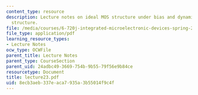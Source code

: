 ```yaml
---
content_type: resource
description: Lecture notes on ideal MOS structure under bias and dynamics of the MOS
  structure.
file: /media/courses/6-720j-integrated-microelectronic-devices-spring-2007/8ecb3aeb337eaca7935a3b55014f9c4f_lecture23.pdf
file_type: application/pdf
learning_resource_types:
- Lecture Notes
ocw_type: OCWFile
parent_title: Lecture Notes
parent_type: CourseSection
parent_uid: 24adbc49-3669-754b-9b55-79f56e9b84ce
resourcetype: Document
title: lecture23.pdf
uid: 8ecb3aeb-337e-aca7-935a-3b55014f9c4f
---
```

